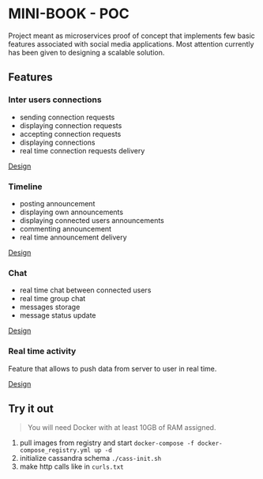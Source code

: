 # MINI-BOOK - POC  
Project meant as microservices proof of concept that implements few basic features
associated with social media applications. Most attention currently has been given to 
designing a scalable solution. 

## Features
### Inter users connections  
- sending connection requests
- displaying connection requests
- accepting connection requests
- displaying connections
- real time connection requests delivery

[Design](./design/inter-user-connections/InterUserConnections.md)

### Timeline
- posting announcement
- displaying own announcements
- displaying connected users announcements
- commenting announcement
- real time announcement delivery

[Design](./design/timeline/Timeline.md)

### Chat
- real time chat between connected users
- real time group chat
- messages storage
- message status update

[Design](./design/chat/Chat.md)

### Real time activity
Feature that allows to push data from server to user in real time. 
  
[Design](./design/real-time-activity/RealTimeActivity.md)

## Try it out
>You will need Docker with at least 10GB of RAM assigned.
1. pull images from registry and start `docker-compose -f docker-compose_registry.yml up -d`
2. initialize cassandra schema `./cass-init.sh`
3. make http calls like in `curls.txt`